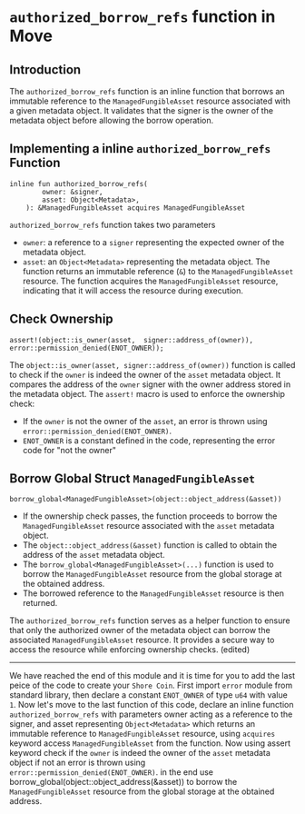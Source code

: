 # `authorized_borrow_refs` function in Move

## Introduction

The `authorized_borrow_refs` function is an inline function that borrows an immutable reference to the `ManagedFungibleAsset` resource associated with a given metadata object. It validates that the signer is the owner of the metadata object before allowing the borrow operation.

## Implementing a inline `authorized_borrow_refs` Function
```
inline fun authorized_borrow_refs(
        owner: &signer,
        asset: Object<Metadata>,
    ): &ManagedFungibleAsset acquires ManagedFungibleAsset 
```
`authorized_borrow_refs`  function takes two parameters
   - `owner`: a reference to a  `signer`  representing the expected owner of the metadata object.
   - `asset`: an  `Object<Metadata>` representing the metadata object.
The function returns an immutable reference (`&`) to the `ManagedFungibleAsset`  resource.
The function acquires the  `ManagedFungibleAsset`  resource, indicating that it will access the resource during execution.

## Check Ownership
```
assert!(object::is_owner(asset,  signer::address_of(owner)),  error::permission_denied(ENOT_OWNER));
```
The  `object::is_owner(asset, signer::address_of(owner))`  function is called to check if the  `owner`  is indeed the owner of the  `asset`  metadata object.
It compares the address of the  `owner`  signer with the owner address stored in the metadata object.
The  `assert!`  macro is used to enforce the ownership check:
-   If the  `owner`  is not the owner of the  `asset`, an error is thrown using  `error::permission_denied(ENOT_OWNER)`.
-   `ENOT_OWNER`  is a constant defined in the code, representing the error code for "not the owner"

## Borrow Global Struct `ManagedFungibleAsset`
 ```
 borrow_global<ManagedFungibleAsset>(object::object_address(&asset))
 ```
-   If the ownership check passes, the function proceeds to borrow the  `ManagedFungibleAsset`  resource associated with the  `asset`  metadata object.
-   The  `object::object_address(&asset)`  function is called to obtain the address of the  `asset`  metadata object.
-   The  `borrow_global<ManagedFungibleAsset>(...)`  function is used to borrow the  `ManagedFungibleAsset`  resource from the global storage at the obtained address.
-   The borrowed reference to the  `ManagedFungibleAsset`  resource is then returned.

The `authorized_borrow_refs` function serves as a helper function to ensure that only the authorized owner of the metadata object can borrow the associated `ManagedFungibleAsset` resource. It provides a secure way to access the resource while enforcing ownership checks. (edited) 

---
We have reached the end of this module and it is time for you to add the last peice of the code to create your `Shore Coin`. First import `error` module from standard library, then declare a constant `ENOT_OWNER` of type `u64` with value `1`. Now let's move to the last function of this code, declare an inline function `authorized_borrow_refs` with parameters owner acting as a reference to the signer, and asset representing `Object<Metadata>` which returns an immutable reference to `ManagedFungibleAsset` resource, using `acquires` keyword access `ManagedFungibleAsset` from the function. Now using assert keyword check  if the  `owner`  is indeed the owner of the  `asset`  metadata object if not an error is thrown using  `error::permission_denied(ENOT_OWNER)`.
in the end use borrow_global<ManagedFungibleAsset>(object::object_address(&asset)) to borrow the  `ManagedFungibleAsset`  resource from the global storage at the obtained address.























